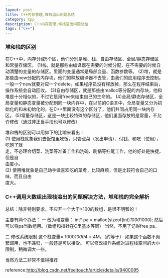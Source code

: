 ```yaml
---
layout: post
title: C++内存管理,堆栈溢出问题总结
category: Cpp
description: C++内存管理,堆栈溢出问题总结
tags: ["C++"]
---
```


### 堆和栈的区别
在C++中，内存分成5个区，他们分别是堆、栈、自由存储区、全局/静态存储区和常量存储区。
(1)栈，就是那些由编译器在需要的时候分配，在不需要的时候自动清楚的变量的存储区。里面的变量通常是局部变量、函数参数等。
(2)堆，就是那些由new分配的内存块，他们的释放编译器不去管，由我们的应用程序去控制，一般一个new就要对应一个delete。如果程序员没有释放掉，那么在程序结束后，操作系统会自动回收。
(3)自由存储区，就是那些由malloc等分配的内存块，他和堆是十分相似的，不过它是用free来结束自己的生命的。
(4)全局/静态存储区，全局变量和静态变量被分配到同一块内存中，在以前的C语言中，全局变量又分为初始化的和未初始化的，在C++里面没有这个区分了，他们共同占用同一块内存区。
(5)常量存储区，这是一块比较特殊的存储区，他们里面存放的是常量，不允许修改（通过非正当手段也可以修改）

堆和栈的区别可以用如下的比喻来看出：    
(1)
使用栈就象我们去饭馆里吃饭，只管点菜（发出申请）、付钱、和吃（使用），吃饱了就  
走，不必理会切菜、洗菜等准备工作和洗碗、刷锅等扫尾工作，他的好处是快捷，但是自  
由度小。  
(2)
使用堆就象是自己动手做喜欢吃的菜肴，比较麻烦，但是比较符合自己的口味，而且自由  
度大。

### C++调用大数组出现栈溢出的问题解决方法，堆和栈的完全解析
总结：除非特别要求，不应开一个大于>100的数组，是很不明智的！

主要有两个办法：
一 改为堆变量：
int* pa = malloc(sizeof(int)*1000*1000);
然后可以将pa当数组用。（数组和指针在C里基本等同）
当然，不用了记得free pa。

二 修改系统限制
这个栈变量= 1000*1000*4 = 4M。（约等于）
如果这个函数不频繁调用，也不递归，一般还是可以接受。
可以修改操作系统对进程栈空间的大小限制，稍微调大一些。

当然方法二非常不值得推荐

reference:http://blog.csdn.net/feeltouch/article/details/9400095